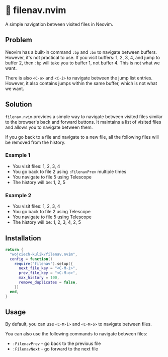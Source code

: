 # 🤩 filenav.nvim

A simple navigation between visited files in Neovim.

## Problem

Neovim has a built-in command `:bp` and `:bn` to navigate between buffers.
However, it's not practical to use. If you visit buffers: 1, 2, 3, 4, and jump
to buffer 2, then `:bp` will take you to buffer 1, not buffer 4. This is not
what we want.

There is also `<C-o>` and `<C-i>` to navigate between the jump list entries. However,
it also contains jumps within the same buffer, which is not what we want.

## Solution

`filenav.nvim` provides a simple way to navigate between visited files similar to
the browser's back and forward buttons. It maintains a list of visited files and
allows you to navigate between them.

If you go back to a file and navigate to a new file, all the following files will
be removed from the history.

### Example 1

- You visit files: 1, 2, 3, 4
- You go back to file 2 using `:FilenavPrev` multiple times
- You navigate to file 5 using Telescope
- The history will be: 1, 2, 5

### Example 2

- You visit files: 1, 2, 3, 4
- You go back to file 2 using Telescope
- You navigate to file 5 using Telescope
- The history will be: 1, 2, 3, 4, 2, 5

## Installation

```lua
return {
  "wojciech-kulik/filenav.nvim",
  config = function()
    require("filenav").setup({
      next_file_key = "<C-M-i>",
      prev_file_key = "<C-M-o>",
      max_history = 100,
      remove_duplicates = false,
    })
  end,
}
```

## Usage

By default, you can use `<C-M-i>` and `<C-M-o>` to navigate between files.

You can also use the following commands to navigate between files:

- `:FilenavPrev` - go back to the previous file
- `:FilenavNext` - go forward to the next file

